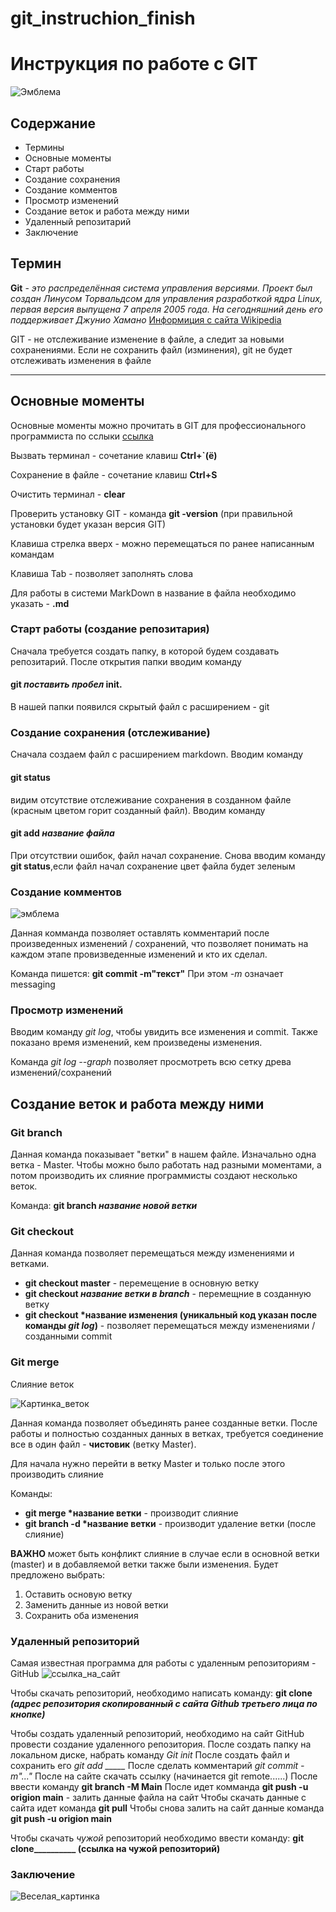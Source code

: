 # git_instruchion_finish

# Инструкция по работе с GIT

![Эмблема](git.jpeg)

## Содержание

* Термины
* Основные моменты
*  Старт работы
* Создание сохранения
* Создание комментов
* Просмотр изменений
* Создание веток и работа между ними
* Удаленный репозитарий
* Заключение

## Термин

__Git__ - *это распределённая система управления версиями. Проект был создан Линусом Торвальдсом для управления разработкой ядра Linux, первая версия выпущена 7 апреля 2005 года. На сегодняшний день его поддерживает Джунио Хамано*
[Информиция с сайта Wikipedia](https://ru.wikipedia.org/wiki/Git)

GIT - не отслеживание изменение в файле, а следит за новыми сохранениями. Если не сохранить файл (изминения), git не будет отслеживать изменения в файле
***

## Основные моменты

Основные моменты можно прочитать в GIT для профессионального программиста по сслыки [ссылка](GitProfessional.pdf)

Вызвать терминал - сочетание клавиш **Ctrl+`(ё)**

Сохранение в файле - сочетание клавиш **Ctrl+S**

Очистить терминал - **clear**

Проверить установку GIT - команда **git -version** (при правильной установки будет указан версия GIT)

Клавиша стрелка вверх - можно перемещаться по ранее написанным командам

Клавиша Tab - позволяет заполнять слова

Для работы в системи MarkDown в название в файла необходимо указать - **.md**

### Старт работы (создание репозитария)

Сначала требуется создать папку, в которой будем создавать репозитарий. После открытия папки вводим команду 
#### **git *поставить пробел* init**.
В нашей папки появился скрытый файл с расширением - git

### Создание сохранения (отслеживание)

Сначала создаем файл с расширением markdown. Вводим команду 
#### **git status** 
видим отсутствие отслеживание сохранения в созданном файле (красным цветом горит созданный файл). 
Вводим команду 
#### **git add _название файла_**
При отсутствии ошибок, файл начал сохранение. Снова вводим команду  **git status**,если файл начал сохранение цвет файла будет зеленым

### Создание комментов 
![эмблема](commit.jpg)

Данная комманда позволяет оставлять комментарий после произведенных изменений / сохранений, что позволяет понимать на каждом этапе провизведенные изменений и кто их сделал.

Команда пишется: **git commit -m"текст"**
При этом *-m* означает messaging

### Просмотр изменений

Вводим команду *git log*, чтобы увидить все изменения и commit. 
Также показано время изменений, кем произведены изменения. 

Команда *git log --graph* позволяет просмотреть всю сетку древа изменений/сохранений

## Создание веток и работа между ними

### Git branch
Данная команда показывает "ветки" в нашем файле. Изначально одна ветка - Master. 
Чтобы можно было работать над разными моментами, а потом производить их слияние программисты создают несколько веток. 

Команда: **git branch _название новой ветки_**

### Git checkout
Данная команда позволяет перемещаться между изменениями и ветками.
  * __git checkout master__ - перемещение в основную ветку
  * __git checkout *название ветки в branch*__ - перемещние в созданную ветку
  * __git checkout *название изменения (уникальный код указан после команды *git log*)__ - позволяет перемещаться между изменениями / созданными commit

### Git merge
Слияние веток 

![Картинка_веток](merge.png)

Данная команда позволяет объединять ранее созданные ветки. 
После работы и полностью созданных данных в ветках, требуется соединение все в один файл - __чистовик__ (ветку Master).

Для начала нужно перейти в ветку Master и только после этого производить слияние

Команды:
* __git merge *название ветки__ - производит слияние
* __git branch -d *название ветки__ - производит удаление ветки (после слияние)

__ВАЖНО__ может быть конфликт слияние в случае если в основной ветки (master) и в добавляемой ветки также были изменения. Будет предложено выбрать:
1. Оставить основую ветку
2. Заменить данные из новой ветки
3. Сохранить оба изменения

### Удаленный репозиторий
Самая известная программа для работы с удаленным репозиториям - GitHub
![ссылка_на_сайт](https://github.com/)

Чтобы скачать репозиторий, необходимо написать команду:
**git clone _(адрес репозитория скопированный с сайта Github третьего лица по кнопке)_**

Чтобы создать удаленный репозиторий, необходимо на сайт GitHub провести создание удаленного репозитория. 
После создать папку на локальном диске, набрать команду *Git init*
После создать файл и сохранить его *git add _____*
После сделать комментарий *git commit -m"..."*
После на сайте скачать ссылку (начинается git remote......)
После ввести команду **git branch -M Main**
После идет комманда **git push -u origion main** - залить данные файла на сайт
Чтобы скачать данные с сайта идет команда **git pull**
Чтобы снова залить на сайт данные команда **git push -u origion main**

Чтобы скачать *чужой* репозиторий необходимо ввести команду:
**git clone__________ (ссылка на чужой репозиторий)**

### Заключение
![Веселая_картинка](conets.jpg)